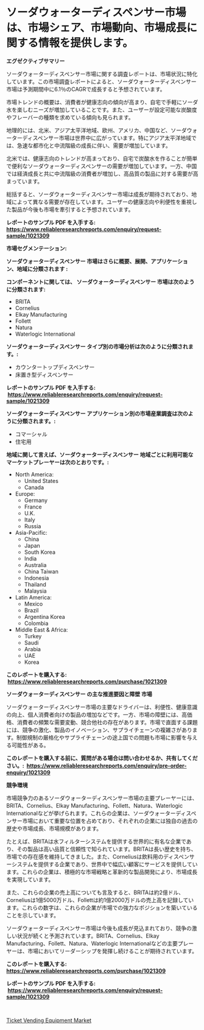 <p><h1>ソーダウォーターディスペンサー市場は、市場シェア、市場動向、市場成長に関する情報を提供します。</h1></p><p><strong>エグゼクティブサマリー</strong></p>
<p><p>ソーダウォーターディスペンサー市場に関する調査レポートは、市場状況に特化しています。この市場調査レポートによると、ソーダウォーターディスペンサー市場は予測期間中に6.1％のCAGRで成長すると予想されています。</p><p>市場トレンドの概要は、消費者が健康志向の傾向が高まり、自宅で手軽にソーダ水を楽しむニーズが増加していることです。また、ユーザーが設定可能な炭酸度やフレーバーの種類を求めている傾向も見られます。</p><p>地理的には、北米、アジア太平洋地域、欧州、アメリカ、中国など、ソーダウォーターディスペンサー市場は世界中に広がっています。特にアジア太平洋地域では、急速な都市化と中流階級の成長に伴い、需要が増加しています。</p><p>北米では、健康志向のトレンドが高まっており、自宅で炭酸水を作ることが簡単で便利なソーダウォーターディスペンサーの需要が増加しています。一方、中国では経済成長と共に中流階級の消費者が増加し、高品質の製品に対する需要が高まっています。</p><p>総括すると、ソーダウォーターディスペンサー市場は成長が期待されており、地域によって異なる需要が存在しています。ユーザーの健康志向や利便性を重視した製品が今後も市場を牽引すると予想されています。</p></p>
<p><strong>レポートのサンプル PDF を入手する: <a href="https://www.reliableresearchreports.com/enquiry/request-sample/1021309">https://www.reliableresearchreports.com/enquiry/request-sample/1021309</a></strong></p>
<p><strong>市場セグメンテーション:</strong></p>
<p><strong> ソーダウォーターディスペンサー 市場はさらに概要、展開、アプリケーション、地域に分類されます :</strong></p>
<p><strong>コンポーネントに関しては、 ソーダウォーターディスペンサー 市場は次のように分類されます: &nbsp;</strong></p>
<p><ul><li>BRITA</li><li>Cornelius</li><li>Elkay Manufacturing</li><li>Follett</li><li>Natura</li><li>Waterlogic International</li></ul></p>
<p><strong> ソーダウォーターディスペンサー タイプ別の市場分析は次のように分類されます。:</strong></p>
<p><ul><li>カウンタートップディスペンサー</li><li>床置き型ディスペンサー</li></ul></p>
<p><strong>レポートのサンプル PDF を入手する: &nbsp;<a href="https://www.reliableresearchreports.com/enquiry/request-sample/1021309">https://www.reliableresearchreports.com/enquiry/request-sample/1021309</a></strong></p>
<p><strong> ソーダウォーターディスペンサー アプリケーション別の市場産業調査は次のように分類されます。:</strong></p>
<p><ul><li>コマーシャル</li><li>住宅用</li></ul></p>
<p><strong>地域に関して言えば、ソーダウォーターディスペンサー 地域ごとに利用可能なマーケットプレーヤーは次のとおりです。:</strong></p>
<p><ul>
    <li>
        North America:
        <ul>
            <li>United States</li>
            <li>Canada</li>
        </ul>
    </li>
    <li>
        Europe:
        <ul>
            <li>Germany</li>
            <li>France</li>
            <li>U.K.</li>
            <li>Italy</li>
            <li>Russia</li>
        </ul>
    </li>
    <li>
        Asia-Pacific:
        <ul>
            <li>China</li>
            <li>Japan</li>
            <li>South Korea</li>
            <li>India</li>
            <li>Australia</li>
            <li>China Taiwan</li>
            <li>Indonesia</li>
            <li>Thailand</li>
            <li>Malaysia</li>
        </ul>
    </li>
    <li>
        Latin America:
        <ul>
            <li>Mexico</li>
            <li>Brazil</li>
            <li>Argentina Korea</li>
            <li>Colombia</li>
        </ul>
    </li>
    <li>
        Middle East & Africa:
        <ul>
            <li>Turkey</li>
            <li>Saudi</li>
            <li>Arabia</li>
            <li>UAE</li>
            <li>Korea</li>
        </ul>
    </li>
    </ul></p>
<p><strong>このレポートを購入する: &nbsp;<a href="https://www.reliableresearchreports.com/purchase/1021309">https://www.reliableresearchreports.com/purchase/1021309</a></strong></p>
<p><strong>ソーダウォーターディスペンサー の主な推進要因と障壁 市場</strong></p>
<p><p>ソーダウォーターディスペンサー市場の主要なドライバーは、利便性、健康意識の向上、個人消費者向けの製品の増加などです。一方、市場の障壁には、高価格、消費者の頻繁な需要変動、競合他社の存在があります。市場で直面する課題には、競争の激化、製品のイノベーション、サプライチェーンの複雑さがあります。制御規制の厳格化やサプライチェーンの途上国での問題も市場に影響を与える可能性がある。</p></p>
<p><strong>このレポートを購入する前に、質問がある場合は問い合わせるか、共有してください。:&nbsp; <a href="https://www.reliableresearchreports.com/enquiry/pre-order-enquiry/1021309">https://www.reliableresearchreports.com/enquiry/pre-order-enquiry/1021309</a></strong></p>
<p><strong>競争環境</strong></p>
<p><p>市場競争力のあるソーダウォーターディスペンサー市場の主要プレーヤーには、BRITA、Cornelius、Elkay Manufacturing、Follett、Natura、Waterlogic Internationalなどが挙げられます。これらの企業は、ソーダウォーターディスペンサー市場において重要な位置を占めており、それぞれの企業には独自の過去の歴史や市場成長、市場規模があります。</p><p>たとえば、BRITAは水フィルターシステムを提供する世界的に有名な企業であり、その製品は高い品質と信頼性で知られています。BRITAは長い歴史を持ち、市場での存在感を維持してきました。また、Corneliusは飲料用のディスペンサーシステムを提供する企業であり、世界中で幅広い顧客にサービスを提供しています。これらの企業は、積極的な市場戦略と革新的な製品開発により、市場成長を実現しています。</p><p>また、これらの企業の売上高についても言及すると、BRITAは約2億ドル、Corneliusは1億5000万ドル、Follettは約1億2000万ドルの売上高を記録しています。これらの数字は、これらの企業が市場での強力なポジションを築いていることを示しています。</p><p>ソーダウォーターディスペンサー市場は今後も成長が見込まれており、競争の激しい状況が続くと予測されています。BRITA、Cornelius、Elkay Manufacturing、Follett、Natura、Waterlogic Internationalなどの主要プレーヤーは、市場においてリーダーシップを発揮し続けることが期待されています。</p></p>
<p><strong>このレポートを購入する: &nbsp; <a href="https://www.reliableresearchreports.com/purchase/1021309">https://www.reliableresearchreports.com/purchase/1021309</a></strong></p>
<p><strong>レポートのサンプル PDF を入手する: &nbsp;<a href="https://www.reliableresearchreports.com/enquiry/request-sample/1021309">https://www.reliableresearchreports.com/enquiry/request-sample/1021309</a></strong><strong></strong></p>
<p>&nbsp;</p>
<p><p><a href="https://extreme-scabiosa-c81.notion.site/Ticket-Vending-Equipment-Market-Size-Evaluating-its-Market-Trends-Growth-and-Projections-2024-2-086ddbfd998c420da0f278c7e7b02297">Ticket Vending Equipment Market</a></p></p>